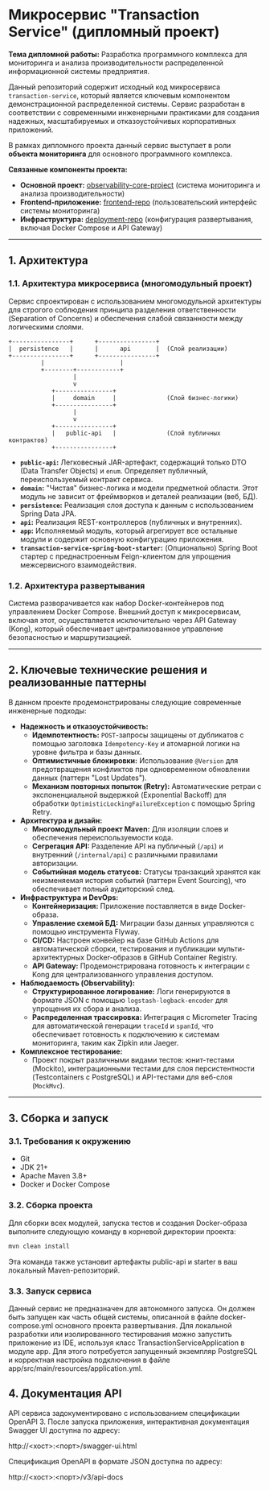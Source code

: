 # Микросервис "Transaction Service" (дипломный проект)

**Тема дипломной работы:** Разработка программного комплекса для мониторинга и анализа производительности распределенной информационной системы предприятия.

Данный репозиторий содержит исходный код микросервиса `transaction-service`, который является ключевым компонентом демонстрационной распределенной системы. Сервис разработан в соответствии с современными инженерными практиками для создания надежных, масштабируемых и отказоустойчивых корпоративных приложений.

В рамках дипломного проекта данный сервис выступает в роли **объекта мониторинга** для основного программного комплекса.

**Связанные компоненты проекта:**
*   **Основной проект:** [observability-core-project](https://github.com/your-username/observability-core-project) (система мониторинга и анализа производительности)
*   **Frontend-приложение:** [frontend-repo](https://github.com/your-username/frontend-repo) (пользовательский интерфейс системы мониторинга)
*   **Инфраструктура:** [deployment-repo](https://github.com/your-username/deployment-repo) (конфигурация развертывания, включая Docker Compose и API Gateway)

---

## 1. Архитектура

### 1.1. Архитектура микросервиса (многомодульный проект)

Сервис спроектирован с использованием многомодульной архитектуры для строгого соблюдения принципа разделения ответственности (Separation of Concerns) и обеспечения слабой связанности между логическими слоями.

```
+----------------+      +----------------+
|  persistence   |      |      api       |  (Слой реализации)
+----------------+      +----------------+
         |                     |
         +--------+------------+
                  |
                  v
            +----------------+
            |     domain     |              (Слой бизнес-логики)
            +----------------+
                  |
                  v
            +----------------+
            |   public-api   |              (Слой публичных контрактов)
            +----------------+
```

*   **`public-api`:** Легковесный JAR-артефакт, содержащий только DTO (Data Transfer Objects) и `enum`. Определяет публичный, переиспользуемый контракт сервиса.
*   **`domain`:** "Чистая" бизнес-логика и модели предметной области. Этот модуль не зависит от фреймворков и деталей реализации (веб, БД).
*   **`persistence`:** Реализация слоя доступа к данным с использованием Spring Data JPA.
*   **`api`:** Реализация REST-контроллеров (публичных и внутренних).
*   **`app`:** Исполняемый модуль, который агрегирует все остальные модули и содержит основную конфигурацию приложения.
*   **`transaction-service-spring-boot-starter`:** (Опционально) Spring Boot стартер с преднастроенным Feign-клиентом для упрощения межсервисного взаимодействия.

### 1.2. Архитектура развертывания

Система разворачивается как набор Docker-контейнеров под управлением Docker Compose. Внешний доступ к микросервисам, включая этот, осуществляется исключительно через API Gateway (Kong), который обеспечивает централизованное управление безопасностью и маршрутизацией.

---

## 2. Ключевые технические решения и реализованные паттерны

В данном проекте продемонстрированы следующие современные инженерные подходы:

*   **Надежность и отказоустойчивость:**
    *   **Идемпотентность:** `POST`-запросы защищены от дубликатов с помощью заголовка `Idempotency-Key` и атомарной логики на уровне фильтра и базы данных.
    *   **Оптимистичные блокировки:** Использование `@Version` для предотвращения конфликтов при одновременном обновлении данных (паттерн "Lost Updates").
    *   **Механизм повторных попыток (Retry):** Автоматические ретраи с экспоненциальной выдержкой (Exponential Backoff) для обработки `OptimisticLockingFailureException` с помощью Spring Retry.
*   **Архитектура и дизайн:**
    *   **Многомодульный проект Maven:** Для изоляции слоев и обеспечения переиспользуемости кода.
    *   **Сегрегация API:** Разделение API на публичный (`/api`) и внутренний (`/internal/api`) с различными правилами авторизации.
    *   **Событийная модель статусов:** Статусы транзакций хранятся как неизменяемая история событий (паттерн Event Sourcing), что обеспечивает полный аудиторский след.
*   **Инфраструктура и DevOps:**
    *   **Контейнеризация:** Приложение поставляется в виде Docker-образа.
    *   **Управление схемой БД:** Миграции базы данных управляются с помощью инструмента Flyway.
    *   **CI/CD:** Настроен конвейер на базе GitHub Actions для автоматической сборки, тестирования и публикации мульти-архитектурных Docker-образов в GitHub Container Registry.
    *   **API Gateway:** Продемонстрирована готовность к интеграции с Kong для централизованного управления доступом.
*   **Наблюдаемость (Observability):**
    *   **Структурированное логирование:** Логи генерируются в формате JSON с помощью `logstash-logback-encoder` для упрощения их сбора и анализа.
    *   **Распределенная трассировка:** Интеграция с Micrometer Tracing для автоматической генерации `traceId` и `spanId`, что обеспечивает готовность к подключению к системам мониторинга, таким как Zipkin или Jaeger.
*   **Комплексное тестирование:**
    *   Проект покрыт различными видами тестов: юнит-тестами (Mockito), интеграционными тестами для слоя персистентности (Testcontainers с PostgreSQL) и API-тестами для веб-слоя (`MockMvc`).

---

## 3. Сборка и запуск

### 3.1. Требования к окружению

*   Git
*   JDK 21+
*   Apache Maven 3.8+
*   Docker и Docker Compose

### 3.2. Сборка проекта

Для сборки всех модулей, запуска тестов и создания Docker-образа выполните следующую команду в корневой директории проекта:

```bash
mvn clean install
```

Эта команда также установит артефакты public-api и starter в ваш локальный Maven-репозиторий.

### 3.3. Запуск сервиса
Данный сервис не предназначен для автономного запуска. Он должен быть запущен как часть общей системы, описанной в файле docker-compose.yml основного проекта развертывания.
Для локальной разработки или изолированного тестирования можно запустить приложение из IDE, используя класс TransactionServiceApplication в модуле app. Для этого потребуется запущенный экземпляр PostgreSQL и корректная настройка подключения в файле app/src/main/resources/application.yml.

## 4. Документация API
API сервиса задокументировано с использованием спецификации OpenAPI 3. После запуска приложения, интерактивная документация Swagger UI доступна по адресу:
   
http://<хост>:<порт>/swagger-ui.html

Спецификация OpenAPI в формате JSON доступна по адресу:

http://<хост>:<порт>/v3/api-docs